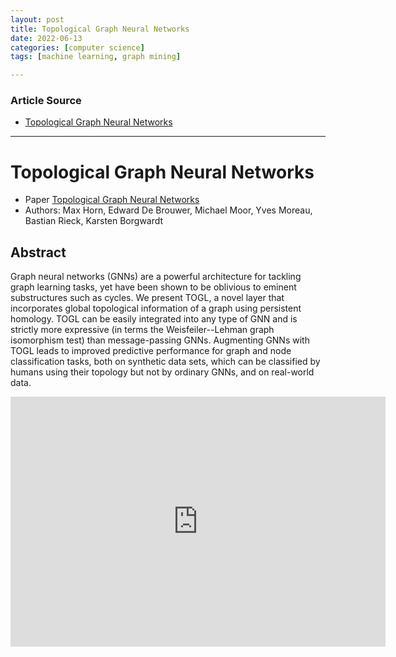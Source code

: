 ```yaml
---
layout: post
title: Topological Graph Neural Networks
date: 2022-06-13
categories: [computer science]
tags: [machine learning, graph mining]

---
```


### Article Source

* [Topological Graph Neural Networks](https://www.youtube.com/watch?v=CznfqG9Aigo)


---

# Topological Graph Neural Networks

* Paper [Topological Graph Neural Networks](https://arxiv.org/abs/2102.07835)
* Authors: Max Horn, Edward De Brouwer, Michael Moor, Yves Moreau, Bastian Rieck, Karsten Borgwardt



## Abstract
Graph neural networks (GNNs) are a powerful architecture for tackling graph learning tasks, yet have been shown to be oblivious to eminent substructures such as cycles. We present TOGL, a novel layer that incorporates global topological information of a graph using persistent homology. TOGL can be easily integrated into any type of GNN and is strictly more expressive (in terms the Weisfeiler--Lehman graph isomorphism test) than message-passing GNNs. Augmenting GNNs with TOGL leads to improved predictive performance for graph and node classification tasks, both on synthetic data sets, which can be classified by humans using their topology but not by ordinary GNNs, and on real-world data.


<iframe width="600" height="400" src="https://www.youtube.com/embed/CznfqG9Aigo" title="YouTube video player" frameborder="0" allow="accelerometer; autoplay; clipboard-write; encrypted-media; gyroscope; picture-in-picture" allowfullscreen></iframe>
